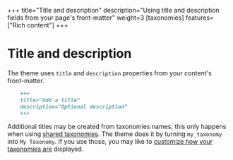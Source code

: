 +++
title="Title and description"
description="Using title and description fields from your page's front-matter"
weight=3
[taxonomies]
features=["Rich content"]
+++

# Title and description

The theme uses `title` and `description` properties from your content's front-matter. 

```md
    +++
    title="Add a title"
    description="Optional description"
    +++
```

Additional titles may be created from taxonomies names, this only happens when using [shared taxonomies](/docs/lvl1-nav). The theme does it by turning `my_taxonomy` into `My Taxonomy`. If you use those, you may like to [customize how your taxonomies are](/docs/taxonomies/#configuration-taxonomiesyaml) displayed.